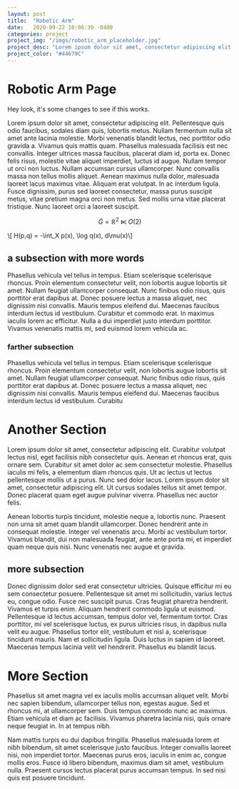 ```yaml
---
layout: post
title:  "Robotic Arm"
date:   2020-09-22 10:06:30 -0400
categories: project
project_img: "/imgs/robotic_arm_placeholder.jpg"
project_desc: "Lorem ipsum dolor sit amet, consectetur adipiscing elit. Ut dolor metus, molestie ac quam vitae, vulputate congue felis. Etiam dictum neque ante, ac efficitur sapien commodo non. Quisque et venenatis risus, non interdum dui."
project_color: "#44679C"
---
```


# Robotic Arm Page

Hey look, it's some changes to see if this works.


Lorem ipsum dolor sit amet, consectetur adipiscing elit. Pellentesque quis odio faucibus, sodales diam quis, lobortis metus. Nullam fermentum nulla sit amet ante lacinia molestie. Morbi venenatis blandit lectus, nec porttitor odio gravida a. Vivamus quis mattis quam. Phasellus malesuada facilisis est nec convallis. Integer ultrices massa faucibus, placerat diam id, porta ex. Donec felis risus, molestie vitae aliquet imperdiet, luctus id augue. Nullam tempor ut orci non luctus. Nullam accumsan cursus ullamcorper. Nunc convallis massa non tellus mollis aliquet. Aenean maximus nulla dolor, malesuada laoreet lacus maximus vitae. Aliquam erat volutpat. In ac interdum ligula. Fusce dignissim, purus sed laoreet consectetur, massa purus suscipit metus, vitae pretium magna orci non metus. Sed mollis urna vitae placerat tristique. Nunc laoreet orci a laoreet suscipit.

$$\tilde G = \mathbb{R}^2\ltimes O(2)$$

\\[ H(p,q) = -\int_X p(x)\, \log q(x)\, d\mu(x)\\]


## a subsection with more words

Phasellus vehicula vel tellus in tempus. Etiam scelerisque scelerisque rhoncus. Proin elementum consectetur velit, non lobortis augue lobortis sit amet. Nullam feugiat ullamcorper consequat. Nunc finibus odio risus, quis porttitor erat dapibus at. Donec posuere lectus a massa aliquet, nec dignissim nisi convallis. Mauris tempus eleifend dui. Maecenas faucibus interdum lectus id vestibulum. Curabitur et commodo erat. In maximus iaculis lorem ac efficitur. Nulla a dui imperdiet justo interdum porttitor. Vivamus venenatis mattis mi, sed euismod lorem vehicula ac. 

### farther subsection

Phasellus vehicula vel tellus in tempus. Etiam scelerisque scelerisque rhoncus. Proin elementum consectetur velit, non lobortis augue lobortis sit amet. Nullam feugiat ullamcorper consequat. Nunc finibus odio risus, quis porttitor erat dapibus at. Donec posuere lectus a massa aliquet, nec dignissim nisi convallis. Mauris tempus eleifend dui. Maecenas faucibus interdum lectus id vestibulum. Curabitu

# Another Section

Lorem ipsum dolor sit amet, consectetur adipiscing elit. Curabitur volutpat lectus nisl, eget facilisis nibh consectetur quis. Aenean et rhoncus erat, quis ornare sem. Curabitur sit amet dolor ac sem consectetur molestie. Phasellus iaculis mi felis, a elementum diam rhoncus quis. Ut ac lectus ut lectus pellentesque mollis ut a purus. Nunc sed dolor lacus. Lorem ipsum dolor sit amet, consectetur adipiscing elit. Ut cursus sodales tellus sit amet tempor. Donec placerat quam eget augue pulvinar viverra. Phasellus nec auctor felis.

Aenean lobortis turpis tincidunt, molestie neque a, lobortis nunc. Praesent non urna sit amet quam blandit ullamcorper. Donec hendrerit ante in consequat molestie. Integer vel venenatis arcu. Morbi ac vestibulum tortor. Vivamus blandit, dui non malesuada feugiat, ante ante porta mi, et imperdiet quam neque quis nisi. Nunc venenatis nec augue et gravida.
## more subsection
Donec dignissim dolor sed erat consectetur ultricies. Quisque efficitur mi eu sem consectetur posuere. Pellentesque sit amet mi sollicitudin, varius lectus eu, congue odio. Fusce nec suscipit purus. Cras feugiat pharetra hendrerit. Vivamus et turpis enim. Aliquam hendrerit commodo ligula ut euismod. Pellentesque id lectus accumsan, tempus dolor vel, fermentum tortor. Cras porttitor, mi vel scelerisque luctus, ex purus ultricies risus, in dapibus nulla velit eu augue. Phasellus tortor elit, vestibulum et nisl a, scelerisque tincidunt mauris. Nam et sollicitudin ligula. Duis luctus in sapien id laoreet. Maecenas tempus lacinia velit vel hendrerit. Phasellus eu blandit lacus.

# More Section

Phasellus sit amet magna vel ex iaculis mollis accumsan aliquet velit. Morbi nec sapien bibendum, ullamcorper tellus non, egestas augue. Sed et rhoncus mi, at ullamcorper sem. Duis tempus commodo nunc ac maximus. Etiam vehicula et diam ac facilisis. Vivamus pharetra lacinia nisi, quis ornare neque feugiat in. In at tempus nibh.

Nam mattis turpis eu dui dapibus fringilla. Phasellus malesuada lorem et nibh bibendum, sit amet scelerisque justo faucibus. Integer convallis laoreet nisi, non imperdiet tortor. Maecenas purus eros, iaculis in enim ac, congue mollis eros. Fusce id libero bibendum, maximus diam sit amet, vestibulum nulla. Praesent cursus lectus placerat purus accumsan tempus. In sed nisi quis est posuere tincidunt. 